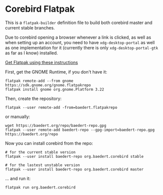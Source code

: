 # Corebird Flatpak

This is a `flatpak-builder` definition file to build both corebird master and current stable branches.

Due to corebird opening a browser whenever a link is clicked, as well as when setting up an account, you need to have `xdg-desktop-portal` as well as one implementation for it (currently there is only `xdg-desktop-portal-gtk` as far as I know) installed.

[Get Flatpak using these instructions](http://flatpak.org/getting.html)

First, get the GNOME Runtime, if you don't have it:
```shell
flatpak remote-add --from gnome https://sdk.gnome.org/gnome.flatpakrepo
flatpak install gnome org.gnome.Platform 3.22
```

Then, create the repository:

```shell
flatpak --user remote-add -from=baedert.flatpakrepo
```
or manually:
```shell
wget https://baedert.org/repo/baedert-repo.gpg
flatpak --user remote-add baedert-repo --gpg-import=baedert-repo.gpg https://baedert.org/repo
```

Now you can install corebird from the repo:
```shell
# for the current stable version
flatpak --user install baedert-repo org.baedert.corebird stable

# for the lastest unstable version
flatpak --user install baedert-repo org.baedert.corebird master
```

... and run it:
```shell
flatpak run org.baedert.corebird
```

